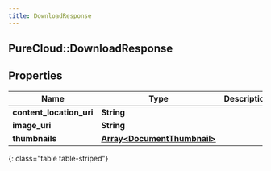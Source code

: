 ```yaml
---
title: DownloadResponse
---
```

## PureCloud::DownloadResponse

## Properties

|Name | Type | Description | Notes|
|------------ | ------------- | ------------- | -------------|
| **content_location_uri** | **String** |  | [optional] |
| **image_uri** | **String** |  | [optional] |
| **thumbnails** | [**Array&lt;DocumentThumbnail&gt;**](DocumentThumbnail.html) |  | [optional] |
{: class="table table-striped"}


